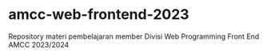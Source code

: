 # amcc-web-frontend-2023
Repository materi pembelajaran member Divisi Web Programming Front End AMCC 2023/2024
